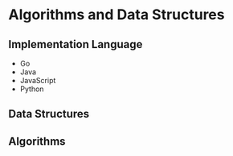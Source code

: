 # Algorithms and Data Structures

## Implementation Language

* Go
* Java
* JavaScript
* Python

## Data Structures

## Algorithms
